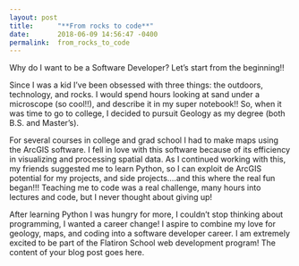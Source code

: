 ```yaml
---
layout: post
title:      "**From rocks to code**"
date:       2018-06-09 14:56:47 -0400
permalink:  from_rocks_to_code
---
```



Why do I want to be a Software Developer?
Let’s start from the beginning!!

Since I was a kid I’ve been obsessed with three things: the outdoors, technology, and rocks. I would spend hours looking at sand under a microscope (so cool!!), and describe it in my super notebook!! So, when it was time to go to college, I decided to pursuit Geology as my degree (both B.S. and Master’s).

For several courses in college and grad school I had to make maps using the ArcGIS software. I fell in love with this software because of its efficiency in visualizing and processing spatial data. As I continued working with this, my friends suggested me to learn Python, so I can exploit de ArcGIS potential for my projects, and side projects….and this where the real fun began!!! Teaching me to code was a real challenge, many hours into lectures and code, but I never thought about giving up!

After learning Python I was hungry for more, I couldn’t stop thinking about programming, I wanted a career change! I aspire to combine my love for geology, maps, and coding into a software developer career. I am extremely excited to be part of the Flatiron School web development program!
The content of your blog post goes here.
